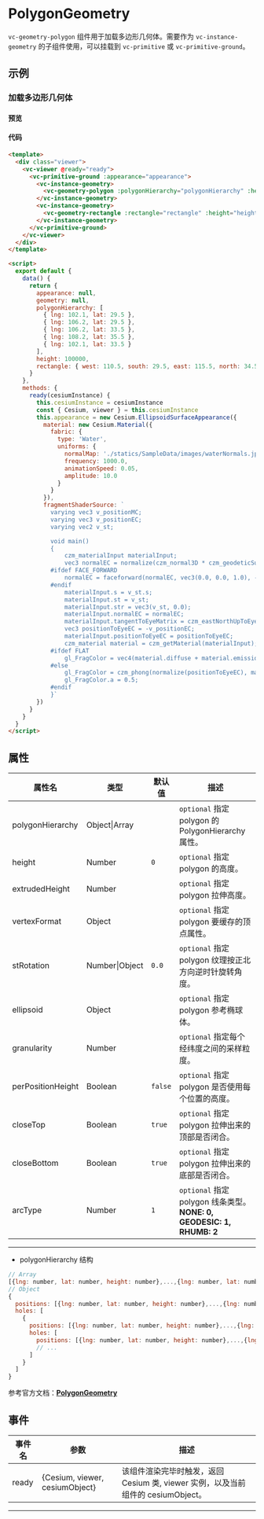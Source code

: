 # PolygonGeometry

`vc-geometry-polygon` 组件用于加载多边形几何体。需要作为 `vc-instance-geometry` 的子组件使用，可以挂载到 `vc-primitive` 或 `vc-primitive-ground`。

## 示例

### 加载多边形几何体

#### 预览

<doc-preview>
  <template>
    <div class="viewer">
      <vc-viewer @ready="ready">
        <vc-primitive-ground :appearance="appearance">
          <vc-instance-geometry>
            <vc-geometry-polygon :polygonHierarchy="polygonHierarchy" :height="height" :extrudedHeight="30"></vc-geometry-polygon>
          </vc-instance-geometry>
          <vc-instance-geometry>
            <vc-geometry-rectangle :rectangle="rectangle" :height="height"></vc-geometry-rectangle>
          </vc-instance-geometry>
        </vc-primitive-ground>
      </vc-viewer>
    </div>
  </template>

  <script>
    export default {
      data() {
        return {
          appearance: null,
          geometry: null,
          polygonHierarchy: [
            { lng: 102.1, lat: 29.5 },
            { lng: 106.2, lat: 29.5 },
            { lng: 106.2, lat: 33.5 },
            { lng: 108.2, lat: 35.5 },
            { lng: 102.1, lat: 33.5 }
          ],
          height: 100000,
          rectangle: { west: 110.5, south: 29.5, east: 115.5, north: 34.5 }
        }
      },
      methods: {
        ready(cesiumInstance) {
          this.cesiumInstance = cesiumInstance
          const { Cesium, viewer } = this.cesiumInstance
          this.appearance = new Cesium.EllipsoidSurfaceAppearance({
            material: new Cesium.Material({
              fabric: {
                type: 'Water',
                uniforms: {
                  normalMap: './statics/SampleData/images/waterNormals.jpg',
                  frequency: 1000.0,
                  animationSpeed: 0.05,
                  amplitude: 10.0
                }
              }
            }),
            fragmentShaderSource: `
              varying vec3 v_positionMC;
              varying vec3 v_positionEC;
              varying vec2 v_st;

              void main()
              {
                  czm_materialInput materialInput;
                  vec3 normalEC = normalize(czm_normal3D * czm_geodeticSurfaceNormal(v_positionMC, vec3(0.0), vec3(1.0)));
              #ifdef FACE_FORWARD
                  normalEC = faceforward(normalEC, vec3(0.0, 0.0, 1.0), -normalEC);
              #endif
                  materialInput.s = v_st.s;
                  materialInput.st = v_st;
                  materialInput.str = vec3(v_st, 0.0);
                  materialInput.normalEC = normalEC;
                  materialInput.tangentToEyeMatrix = czm_eastNorthUpToEyeCoordinates(v_positionMC, materialInput.normalEC);
                  vec3 positionToEyeEC = -v_positionEC;
                  materialInput.positionToEyeEC = positionToEyeEC;
                  czm_material material = czm_getMaterial(materialInput);
              #ifdef FLAT
                  gl_FragColor = vec4(material.diffuse + material.emission, material.alpha);
              #else
                  gl_FragColor = czm_phong(normalize(positionToEyeEC), material);
                  gl_FragColor.a = 0.5;
              #endif
              }`
          })
        }
      }
    }
  </script>
</doc-preview>

#### 代码

```html
<template>
  <div class="viewer">
    <vc-viewer @ready="ready">
      <vc-primitive-ground :appearance="appearance">
        <vc-instance-geometry>
          <vc-geometry-polygon :polygonHierarchy="polygonHierarchy" :height="height" :extrudedHeight="30"></vc-geometry-polygon>
        </vc-instance-geometry>
        <vc-instance-geometry>
          <vc-geometry-rectangle :rectangle="rectangle" :height="height"></vc-geometry-rectangle>
        </vc-instance-geometry>
      </vc-primitive-ground>
    </vc-viewer>
  </div>
</template>

<script>
  export default {
    data() {
      return {
        appearance: null,
        geometry: null,
        polygonHierarchy: [
          { lng: 102.1, lat: 29.5 },
          { lng: 106.2, lat: 29.5 },
          { lng: 106.2, lat: 33.5 },
          { lng: 108.2, lat: 35.5 },
          { lng: 102.1, lat: 33.5 }
        ],
        height: 100000,
        rectangle: { west: 110.5, south: 29.5, east: 115.5, north: 34.5 }
      }
    },
    methods: {
      ready(cesiumInstance) {
        this.cesiumInstance = cesiumInstance
        const { Cesium, viewer } = this.cesiumInstance
        this.appearance = new Cesium.EllipsoidSurfaceAppearance({
          material: new Cesium.Material({
            fabric: {
              type: 'Water',
              uniforms: {
                normalMap: './statics/SampleData/images/waterNormals.jpg',
                frequency: 1000.0,
                animationSpeed: 0.05,
                amplitude: 10.0
              }
            }
          }),
          fragmentShaderSource: `
            varying vec3 v_positionMC;
            varying vec3 v_positionEC;
            varying vec2 v_st;

            void main()
            {
                czm_materialInput materialInput;
                vec3 normalEC = normalize(czm_normal3D * czm_geodeticSurfaceNormal(v_positionMC, vec3(0.0), vec3(1.0)));
            #ifdef FACE_FORWARD
                normalEC = faceforward(normalEC, vec3(0.0, 0.0, 1.0), -normalEC);
            #endif
                materialInput.s = v_st.s;
                materialInput.st = v_st;
                materialInput.str = vec3(v_st, 0.0);
                materialInput.normalEC = normalEC;
                materialInput.tangentToEyeMatrix = czm_eastNorthUpToEyeCoordinates(v_positionMC, materialInput.normalEC);
                vec3 positionToEyeEC = -v_positionEC;
                materialInput.positionToEyeEC = positionToEyeEC;
                czm_material material = czm_getMaterial(materialInput);
            #ifdef FLAT
                gl_FragColor = vec4(material.diffuse + material.emission, material.alpha);
            #else
                gl_FragColor = czm_phong(normalize(positionToEyeEC), material);
                gl_FragColor.a = 0.5;
            #endif
            }`
        })
      }
    }
  }
</script>
```

## 属性

| 属性名            | 类型           | 默认值  | 描述                                                                 |
| ----------------- | -------------- | ------- | -------------------------------------------------------------------- |
| polygonHierarchy  | Object\|Array  |         | `optional` 指定 polygon 的 PolygonHierarchy 属性。                   |
| height            | Number         | `0`     | `optional` 指定 polygon 的高度。                                     |
| extrudedHeight    | Number         |         | `optional` 指定 polygon 拉伸高度。                                   |
| vertexFormat      | Object         |         | `optional` 指定 polygon 要缓存的顶点属性。                           |
| stRotation        | Number\|Object | `0.0`   | `optional` 指定 polygon 纹理按正北方向逆时针旋转角度。               |
| ellipsoid         | Object         |         | `optional` 指定 polygon 参考椭球体。                                 |
| granularity       | Number         |         | `optional` 指定每个经纬度之间的采样粒度。                            |
| perPositionHeight | Boolean        | `false` | `optional` 指定 polygon 是否使用每个位置的高度。                     |
| closeTop          | Boolean        | `true`  | `optional` 指定 polygon 拉伸出来的顶部是否闭合。                     |
| closeBottom       | Boolean        | `true`  | `optional` 指定 polygon 拉伸出来的底部是否闭合。                     |
| arcType           | Number         | `1`     | `optional` 指定 polygon 线条类型。**NONE: 0, GEODESIC: 1, RHUMB: 2** |

---

- polygonHierarchy 结构

```js
// Array
[{lng: number, lat: number, height: number},...,{lng: number, lat: number, height: number}]
// Object
{
  positions: [{lng: number, lat: number, height: number},...,{lng: number, lat: number, height: number}],
  holes: [
    {
      positions: [{lng: number, lat: number, height: number},...,{lng: number, lat: number, height: number}],
      holes: [
        positions: [{lng: number, lat: number, height: number},...,{lng: number, lat: number, height: number}]
        // ...
      ]
    }
  ]
}

```

参考官方文档：**[PolygonGeometry](https://cesium.com/docs/cesiumjs-ref-doc/PolygonGeometry.html)**

## 事件

| 事件名 | 参数                           | 描述                                                                             |
| ------ | ------------------------------ | -------------------------------------------------------------------------------- |
| ready  | {Cesium, viewer, cesiumObject} | 该组件渲染完毕时触发，返回 Cesium 类, viewer 实例，以及当前组件的 cesiumObject。 |

---
